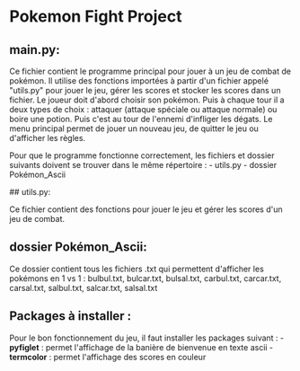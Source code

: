 # Pokemon Fight Project

## main.py:

Ce fichier contient le programme principal pour jouer à un jeu de combat de pokémon. Il utilise des fonctions importées à partir d'un fichier appelé "utils.py" pour jouer le jeu, gérer les scores et stocker les scores dans un fichier.
Le joueur doit d'abord choisir son pokémon. Puis à chaque tour il a deux types de choix : attaquer (attaque spéciale ou attaque normale) ou boire une potion. Puis c'est au tour de l'ennemi d'infliger les dégats.
Le menu principal permet de jouer un nouveau jeu, de quitter le jeu ou d'afficher les règles.

Pour que le programme fonctionne correctement, les fichiers et dossier suivants doivent se trouver dans le même répertoire :
    - utils.py
    - dossier Pokémon_Ascii


## utils.py:

Ce fichier contient des fonctions pour jouer le jeu et gérer les scores d'un jeu de combat.

## dossier Pokémon_Ascii:

Ce dossier contient tous les fichiers .txt qui permettent d'afficher les pokémons en 1 vs 1 :
bulbul.txt, bulcar.txt, bulsal.txt, carbul.txt, carcar.txt, carsal.txt, salbul.txt, salcar.txt, salsal.txt

## Packages à installer :
 Pour le bon fonctionnement du jeu, il faut installer les packages suivant :
    - **pyfiglet** : permet l'affichage de la banière de bienvenue en texte ascii 
    - **termcolor** : permet l'affichage des scores en couleur



